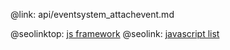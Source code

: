 @link: api/eventsystem_attachevent.md

@seolinktop: [js framework](https://webix.com)
@seolink: [javascript list](https://webix.com/widget/list/)